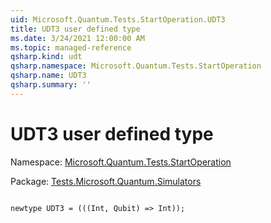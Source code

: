 ```yaml
---
uid: Microsoft.Quantum.Tests.StartOperation.UDT3
title: UDT3 user defined type
ms.date: 3/24/2021 12:00:00 AM
ms.topic: managed-reference
qsharp.kind: udt
qsharp.namespace: Microsoft.Quantum.Tests.StartOperation
qsharp.name: UDT3
qsharp.summary: ''
---
```


# UDT3 user defined type

Namespace: [Microsoft.Quantum.Tests.StartOperation](xref:Microsoft.Quantum.Tests.StartOperation)

Package: [Tests.Microsoft.Quantum.Simulators](https://nuget.org/packages/Tests.Microsoft.Quantum.Simulators)




```qsharp

newtype UDT3 = (((Int, Qubit) => Int));
```

